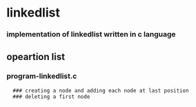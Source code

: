 # linkedlist
### implementation of linkedlist written in c language

## opeartion list
   ### program-linkedlist.c
      ### creating a node and adding each node at last position
      ### deleting a first node
